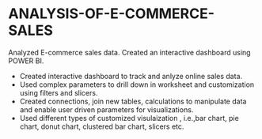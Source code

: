 # ANALYSIS-OF-E-COMMERCE-SALES
Analyzed E-commerce sales data. Created an interactive dashboard using POWER BI.
* Created interactive dashboard to track and anlyze online sales data.
* Used complex parameters to drill down in worksheet and customization using filters and slicers.
* Created connections, join new tables, calculations to manipulate data and enable user driven parameters for visualizations.
* Used different types of customized visulaization , i.e.,bar chart, pie chart, donut chart, clustered bar chart, slicers etc.

